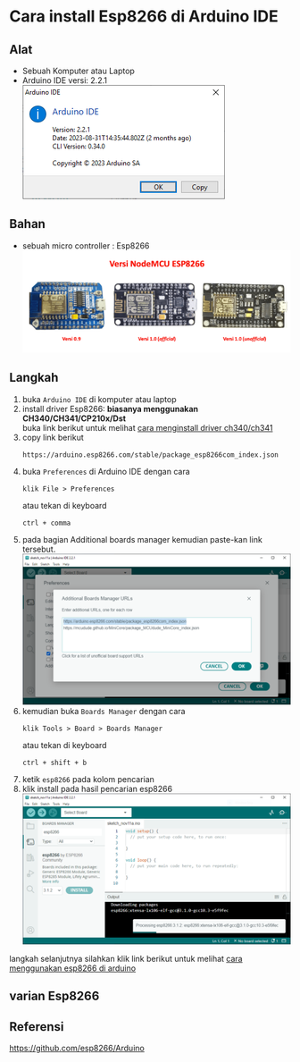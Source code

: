 # Cara install Esp8266 di Arduino IDE
## Alat
* Sebuah Komputer atau Laptop
* Arduino IDE versi: 2.2.1\
![versi arduino](ss/arduino%20version.png)



## Bahan
* sebuah micro controller : Esp8266\
![versi arduino](ss/varian%20esp8266.png)

## Langkah
1. buka `Arduino IDE` di komputer atau laptop
2. install driver Esp8266: <b>biasanya menggunakan CH340/CH341/CP210x/Dst</b>\
buka link berikut untuk melihat [cara menginstall driver ch340/ch341](/a.dasar//11-11-2023/cara%20install%20driver%20ch341/README.md)
3. copy link berikut
    ```
    https://arduino.esp8266.com/stable/package_esp8266com_index.json
    ```
4. buka `Preferences` di Arduino IDE dengan cara
    ```
    klik File > Preferences
    ```
    atau tekan di keyboard
    ```
    ctrl + comma
    ```
5. pada bagian Additional boards manager kemudian paste-kan link tersebut.
![additional boards manager](ss/additional%20boards%20manager.png)
6. kemudian buka `Boards Manager` dengan cara
    ```
    klik Tools > Board > Boards Manager
    ```
    atau tekan di keyboard
    ```
    ctrl + shift + b
    ```
7. ketik `esp8266` pada kolom pencarian
8. klik install pada hasil pencarian esp8266
![board manager install esp8266](ss/board%20manager%20install%20esp8266.png)


langkah selanjutnya silahkan klik link berikut untuk melihat [cara menggunakan esp8266 di arduino](/a.dasar/11-11-2023/cara%20menggunakan%20esp8266%20di%20arduino/README.md)
## varian Esp8266
## Referensi
https://github.com/esp8266/Arduino
